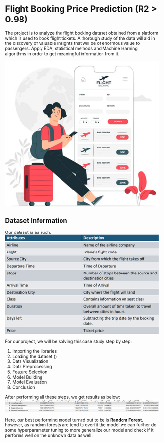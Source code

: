 # Flight Booking Price Prediction (R2 > 0.98)
The project is to analyze the flight booking dataset obtained from a platform which is used to book flight tickets. A thorough study of the data will aid in the discovery of valuable insights that will be of enormous value to passengers. Apply EDA, statistical methods and Machine learning algorithms in order to get meaningful information from it. 

![alt text](https://github.com/RawatMeghna/Flight-Booking-Price-Prediction/blob/main/img0.PNG)

## Dataset Information
Our dataset is as such:
![alt text](https://github.com/RawatMeghna/Flight-Booking-Price-Prediction/blob/main/img1.PNG)

For our project, we will be solving this case study step by step:
1. Importing the libraries
2. Loading the dataset ()
3. Data Visualization
4. Data Preprocessing
5. Feature Selection
6. Model Building
7. Model Evaluation
8. Conclusion

After performing all these steps, we get results as below:
![alt text](https://github.com/RawatMeghna/Flight-Booking-Price-Prediction/blob/main/Results.PNG)

Here, our best performing model turned out to be is **Random Forest**, however, as random forests are tend to overfit the model we can further do some hyperparameter tuning to more generalize our model and check if it performs well on the unknown data as well.
